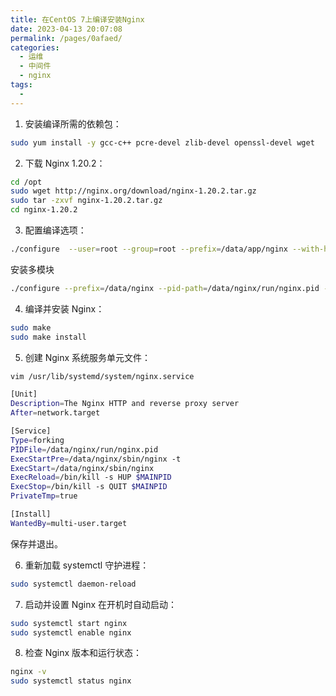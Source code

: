 ```yaml
---
title: 在CentOS 7上编译安装Nginx
date: 2023-04-13 20:07:08
permalink: /pages/0afaed/
categories:
  - 运维
  - 中间件
  - nginx
tags:
  - 
---
```


1. 安装编译所需的依赖包：

```bash
sudo yum install -y gcc-c++ pcre-devel zlib-devel openssl-devel wget
```

2. 下载 Nginx 1.20.2：

```bash
cd /opt
sudo wget http://nginx.org/download/nginx-1.20.2.tar.gz
sudo tar -zxvf nginx-1.20.2.tar.gz
cd nginx-1.20.2
```

3. 配置编译选项：

```bash
./configure  --user=root --group=root --prefix=/data/app/nginx --with-http_stub_status_module --with-http_ssl_module --with-http_v2_module --with-pcre --with-stream
```

安装多模块

```bash
./configure --prefix=/data/nginx --pid-path=/data/nginx/run/nginx.pid --user=root --group=root --with-compat --with-file-aio --with-threads --with-http_addition_module --with-http_auth_request_module --with-http_dav_module --with-http_flv_module --with-http_gunzip_module --with-http_gzip_static_module --with-http_mp4_module --with-http_random_index_module --with-http_realip_module --with-http_secure_link_module --with-http_slice_module --with-http_ssl_module --with-http_stub_status_module --with-http_sub_module --with-http_v2_module --with-mail --with-mail_ssl_module --with-stream --with-stream_realip_module --with-stream_ssl_module --with-stream_ssl_preread_module
```

4. 编译并安装 Nginx：

```bash
sudo make
sudo make install
```

5. 创建 Nginx 系统服务单元文件：

```bash
vim /usr/lib/systemd/system/nginx.service

[Unit]
Description=The Nginx HTTP and reverse proxy server
After=network.target

[Service]
Type=forking
PIDFile=/data/nginx/run/nginx.pid
ExecStartPre=/data/nginx/sbin/nginx -t
ExecStart=/data/nginx/sbin/nginx
ExecReload=/bin/kill -s HUP $MAINPID
ExecStop=/bin/kill -s QUIT $MAINPID
PrivateTmp=true

[Install]
WantedBy=multi-user.target
```

保存并退出。

6. 重新加载 systemctl 守护进程：

```bash
sudo systemctl daemon-reload
```

7. 启动并设置 Nginx 在开机时自动启动：

```bash
sudo systemctl start nginx
sudo systemctl enable nginx
```

8. 检查 Nginx 版本和运行状态：

```bash
nginx -v
sudo systemctl status nginx
```
